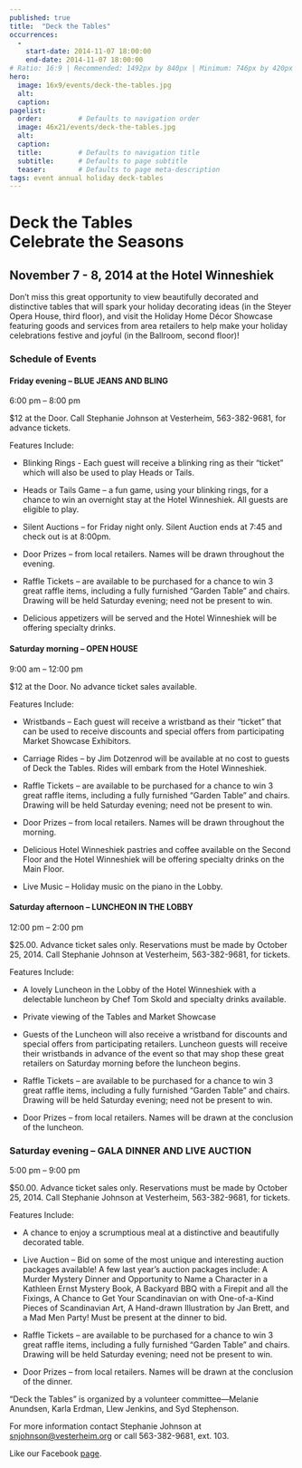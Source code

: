 ```yaml
---
published: true
title:  "Deck the Tables"
occurrences:
  -
    start-date: 2014-11-07 18:00:00
    end-date: 2014-11-07 18:00:00
# Ratio: 16:9 | Recommended: 1492px by 840px | Minimum: 746px by 420px
hero:
  image: 16x9/events/deck-the-tables.jpg
  alt: 
  caption: 
pagelist:
  order:         # Defaults to navigation order
  image: 46x21/events/deck-the-tables.jpg
  alt: 
  caption:
  title:         # Defaults to navigation title
  subtitle:      # Defaults to page subtitle
  teaser:        # Defaults to page meta-description 
tags: event annual holiday deck-tables
---
```

Deck the Tables <br /> Celebrate the Seasons
============================================

November 7 - 8, 2014 at the Hotel Winneshiek
--------------------------------------------
Don’t miss this great opportunity to view beautifully decorated and distinctive tables that will spark your holiday decorating ideas (in the Steyer Opera House, third floor), and visit the Holiday Home Décor Showcase featuring goods and services from area retailers to help make your holiday celebrations festive and joyful (in the Ballroom, second floor)!

### Schedule of Events

#### Friday evening – BLUE JEANS AND BLING

6:00 pm – 8:00 pm 

$12 at the Door. Call Stephanie Johnson at Vesterheim, 563-382-9681, for advance tickets.

Features Include:

* Blinking Rings - Each guest will receive a blinking ring as their “ticket” which will also be used to play Heads or Tails.

* Heads or Tails Game – a fun game, using your blinking rings, for a chance to win an overnight stay at the Hotel Winneshiek. All guests are eligible to play.

* Silent Auctions – for Friday night only. Silent Auction ends at 7:45 and check out is at 8:00pm.

* Door Prizes – from local retailers. Names will be drawn throughout the evening.

* Raffle Tickets – are available to be purchased for a chance to win 3 great raffle items, including a fully furnished “Garden Table” and chairs. Drawing will be held Saturday evening; need not be present to win.

* Delicious appetizers will be served and the Hotel Winneshiek will be offering specialty drinks.

#### Saturday morning – OPEN HOUSE

9:00 am – 12:00 pm 

$12 at the Door. No advance ticket sales available. 

Features Include:

* Wristbands – Each guest will receive a wristband as their “ticket” that can be used to receive discounts and special offers from participating Market Showcase Exhibitors. 

* Carriage Rides – by Jim Dotzenrod will be available at no cost to guests of Deck the Tables. Rides will embark from the Hotel Winneshiek.

* Raffle Tickets – are available to be purchased for a chance to win 3 great raffle items, including a fully furnished “Garden Table” and chairs. Drawing will be held Saturday evening; need not be present to win.

* Door Prizes – from local retailers. Names will be drawn throughout the morning.

* Delicious Hotel Winneshiek pastries and coffee available on the Second Floor and the Hotel Winneshiek will be offering specialty drinks on the Main Floor. 

* Live Music – Holiday music on the piano in the Lobby.

#### Saturday afternoon – LUNCHEON IN THE LOBBY

12:00 pm – 2:00 pm

$25.00. Advance ticket sales only. Reservations must be made by October 25, 2014. Call Stephanie Johnson at Vesterheim, 563-382-9681, for tickets.

Features Include:

* A lovely Luncheon in the Lobby of the Hotel Winneshiek with a delectable luncheon by Chef Tom Skold and specialty drinks available.

* Private viewing of the Tables and Market Showcase

* Guests of the Luncheon will also receive a wristband for discounts and special offers from participating retailers. Luncheon guests will receive their wristbands in advance of the event so that may shop these great retailers on Saturday morning before the luncheon begins.

* Raffle Tickets – are available to be purchased for a chance to win 3 great raffle items, including a fully furnished “Garden Table” and chairs. Drawing will be held Saturday evening; need not be present to win.

* Door Prizes – from local retailers. Names will be drawn at the conclusion of the luncheon.

### Saturday evening – GALA DINNER AND LIVE AUCTION

5:00 pm – 9:00 pm

$50.00. Advance ticket sales only. Reservations must be made by October 25, 2014. Call Stephanie Johnson at Vesterheim, 563-382-9681, for tickets.

Features Include:

* A chance to enjoy a scrumptious meal at a distinctive and beautifully decorated table.

* Live Auction – Bid on some of the most unique and interesting auction packages available! A few last year’s auction packages include: A Murder Mystery Dinner and Opportunity to Name a Character in a Kathleen Ernst Mystery Book, A Backyard BBQ with a Firepit and all the Fixings, A Chance to Get Your Scandinavian on with One-of-a-Kind Pieces of Scandinavian Art, A Hand-drawn Illustration by Jan Brett, and a Mad Men Party! Must be present at the dinner to bid.

* Raffle Tickets – are available to be purchased for a chance to win 3 great raffle items, including a fully furnished “Garden Table” and chairs. Drawing will be held Saturday evening; need not be present to win.

* Door Prizes – from local retailers. Names will be drawn at the conclusion of the dinner.

“Deck the Tables” is organized by a volunteer committee—Melanie Anundsen, Karla Erdman, Llew Jenkins, and Syd Stephenson.

For more information contact Stephanie Johnson at [snjohnson@vesterheim.org](mailto:snjohnson@vesterheim.org) or call 563-382-9681, ext. 103. 

Like our Facebook [page](https://www.facebook.com/Deckthetables?ref_type=bookmark).
